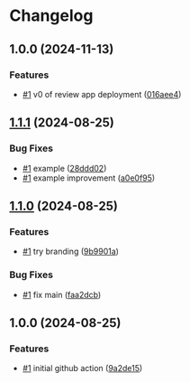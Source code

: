 # Changelog

## 1.0.0 (2024-11-13)


### Features

* [#1](https://github.com/ptah-sh/deploy-review-app-action/issues/1) v0 of review app deployment ([016aee4](https://github.com/ptah-sh/deploy-review-app-action/commit/016aee4221f2b3b668497f2d65180678739b3541))

## [1.1.1](https://github.com/ptah-sh/deploy-action/compare/v1.1.0...v1.1.1) (2024-08-25)


### Bug Fixes

* [#1](https://github.com/ptah-sh/deploy-action/issues/1) example ([28ddd02](https://github.com/ptah-sh/deploy-action/commit/28ddd028a03179096604d6ec28cb8836151945a8))
* [#1](https://github.com/ptah-sh/deploy-action/issues/1) example improvement ([a0e0f95](https://github.com/ptah-sh/deploy-action/commit/a0e0f9503cb4f1d417d7a570ff3259a425bff654))

## [1.1.0](https://github.com/ptah-sh/deploy-action/compare/v1.0.0...v1.1.0) (2024-08-25)


### Features

* [#1](https://github.com/ptah-sh/deploy-action/issues/1) try branding ([9b9901a](https://github.com/ptah-sh/deploy-action/commit/9b9901a7c784d9ecbb30592893c282079b3e5418))


### Bug Fixes

* [#1](https://github.com/ptah-sh/deploy-action/issues/1) fix main ([faa2dcb](https://github.com/ptah-sh/deploy-action/commit/faa2dcb49efa6c0d7f0897b6878b43e6034379a7))

## 1.0.0 (2024-08-25)


### Features

* [#1](https://github.com/ptah-sh/deploy-action/issues/1) initial github action ([9a2de15](https://github.com/ptah-sh/deploy-action/commit/9a2de152a8409388a7d76012e140d002b4947c2f))

